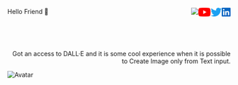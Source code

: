 <body>
  <p> 
    <a <b> Hello Friend 👋 </b> </a>
    <a href="https://www.linkedin.com/in/sskela-z-123322210/"><img height="20" align="right" src="./Icons/linkedin.svg" alt=""/> </a>
    <a href="https://twitter.com/sskelaz"><img height="20" align="right" src="./Icons/twitter.png" alt=""/> </a>
    <a href="https://www.youtube.com/channel/UC0AHWT1_oRXxfgglrVvr5qw/videos"><img height="20" align="right" src="./Icons/youtube.svg.png" alt=""/> </a>
    <a> <img height="20" align="right" src="https://user-images.githubusercontent.com/65283311/176474763-e8401ddf-7a73-45a1-bbb3-9da58154b7fa.gif"</a> 
  </p>
</body>


<br />
<br />
<br />


<body>
  <p align=right> Got an access to DALL·E and  it is some cool experience when it is possible to Create Image only from Text input.  </p>
  <img src="https://user-images.githubusercontent.com/65283311/176610614-7538bb00-bde4-4b73-91de-d16b2bdc30fe.gif" alt="Avatar" style="width:220px">
</body>












